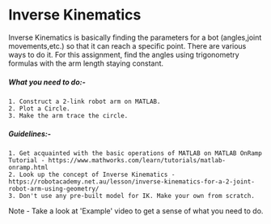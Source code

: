 # Inverse Kinematics 

Inverse Kinematics is basically finding the parameters for a bot (angles,joint movements,etc.) so that it can reach a specific point. There are various ways to do it. 
For this assignment, find the angles using trigonometry formulas with the arm length staying constant.  

##### What you need to do:-

	1. Construct a 2-link robot arm on MATLAB.
	2. Plot a Circle.
	3. Make the arm trace the circle.
  
##### Guidelines:-
	
	1. Get acquainted with the basic operations of MATLAB on MATLAB OnRamp Tutorial - https://www.mathworks.com/learn/tutorials/matlab-onramp.html
	2. Look up the concept of Inverse Kinematics - https://robotacademy.net.au/lesson/inverse-kinematics-for-a-2-joint-robot-arm-using-geometry/
	3. Don't use any pre-built model for IK. Make your own from scratch.

Note - Take a look at 'Example' video to get a sense of what you need to do. 
